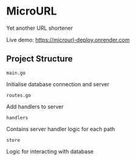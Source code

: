 # MicroURL

Yet another URL shortener

Live demo: https://microurl-deploy.onrender.com

## Project Structure

`main.go`

Initialise database connection and server

`routes.go`

Add handlers to server

`handlers`

Contains server handler logic for each path

`store`

Logic for interacting with database
